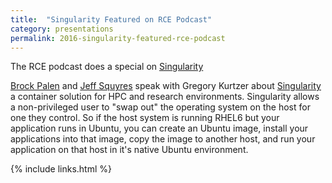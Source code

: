 ```yaml
---
title:  "Singularity Featured on RCE Podcast"
category: presentations
permalink: 2016-singularity-featured-rce-podcast
---
```


The RCE podcast does a special on <a href="http://www.rce-cast.com/Podcast/rce-106-singularity.html" target="_blank">Singularity</a>

<p><a href="http://www.rce-cast.com/about/about-the-hosts.html#brockp">Brock Palen</a> and <a href="http://www.rce-cast.com/about/about-the-hosts.html#jsquyres">Jeff Squyres</a> speak with Gregory Kurtzer about <a href="/singularity.lbl.gov/">Singularity</a> a container solution for HPC and research environments.  Singularity allows a non-privileged user to "swap out" the operating system on the host for one they control. So if the host system is running RHEL6 but your application runs in Ubuntu, you can create an Ubuntu image, install your applications into that image, copy the image to another host, and run your application on that host in it's native Ubuntu environment.</p>

{% include links.html %}
